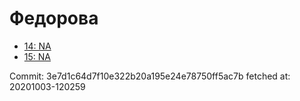 # Федорова
- [14: NA](14.md)
- [15: NA](15.md)

Commit: 3e7d1c64d7f10e322b20a195e24e78750ff5ac7b
 fetched at: 20201003-120259
